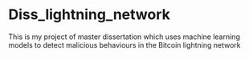 # Diss_lightning_network
This is my project of master dissertation which uses machine learning models to detect malicious behaviours in the Bitcoin lightning network
